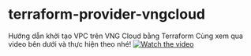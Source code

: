 ﻿# terraform-provider-vngcloud
Hướng dẫn khởi tạo VPC trên VNG Cloud bằng Terraform
Cùng xem qua video bên dưới và thực hiện theo nhé!
[![Watch the video](https://i.stack.imgur.com/Vp2cE.png)](https://youtu.be/tU5lFWXRubI)
